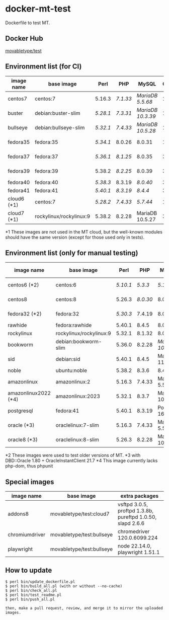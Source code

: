 # docker-mt-test
Dockerfile to test MT.

## Docker Hub

[movabletype/test](https://hub.docker.com/r/movabletype/test)

## Environment list (for CI)

|image name|base image|Perl|PHP|MySQL|OpenSSL|End of Life|
|-|-|-|-|-|-|-|
|centos7|centos:7|5.16.3|*7.1.33*|*MariaDB 5.5.68*|1.0.2k|2024-06|
|buster|debian:buster-slim|*5.28.1*|*7.3.31*|*MariaDB 10.3.39*|1.1.1n|2022-01|
|bullseye|debian:bullseye-slim|*5.32.1*|*7.4.33*|*MariaDB 10.5.28*|1.1.1w|-|
|fedora35|fedora:35|*5.34.1*|8.0.26|8.0.31|1.1.1q|2022-06|
|fedora37|fedora:37|*5.36.1*|*8.1.25*|8.0.35|3.0.9|2023-12|
|fedora39|fedora:39|5.38.2|*8.2.25*|8.0.39|3.1.4|2024-11|
|fedora40|fedora:40|*5.38.3*|8.3.19|*8.0.40*|3.2.4|-|
|fedora41|fedora:41|*5.40.1*|*8.3.19*|*8.4.4*|3.2.4|-|
|cloud6 (\*1)|centos:7|*5.28.2*|*7.4.33*|*5.7.44*|1.0.2k|-|
|cloud7 (\*1)|rockylinux/rockylinux:9|5.38.2|8.2.28|MariaDB 10.5.27|3.2.2|-|

\*1 These images are not used in the MT cloud, but the well-known modules should have the same version (except for those used only in tests).

## Environment list (only for manual testing)

|image name|base image|Perl|PHP|MySQL|OpenSSL|End of Life|
|-|-|-|-|-|-|-|
|centos6 (\*2)|centos:6|*5.10.1*|*5.3.3*|*5.1.73*|1.0.1e|2020-11|
|centos8|centos:8|5.26.3|*8.0.30*|8.0.26|1.1.1k|2021-12|
|fedora32 (\*2)|fedora:32|*5.30.3*|7.4.19|8.0.24|1.1.1k|2021-05|
|rawhide|fedora:rawhide|5.40.1|8.4.5|8.0.41|3.5.0|-|
|rockylinux|rockylinux/rockylinux:9|5.32.1|8.1.32|8.0.41|3.2.2|-|
|bookworm|debian:bookworm-slim|5.36.0|8.2.28|*MariaDB 10.11.11*|3.0.15|-|
|sid|debian:sid|5.40.1|8.4.5|MariaDB 11.4.5|3.4.1|-|
|noble|ubuntu:noble|5.38.2|8.3.6|8.4.4|3.0.13|-|
|amazonlinux|amazonlinux:2|5.16.3|7.4.33|MariaDB 5.5.68|1.0.2k|-|
|amazonlinux2022 (\*4)|amazonlinux:2023|5.32.1|8.3.7|MariaDB 10.5.25|3.0.8|-|
|postgresql|fedora:41|5.40.1|8.3.19|Postgres 16.8|3.2.4|-|
|oracle (\*3)|oraclelinux:7-slim|5.16.3|7.4.33|MariaDB 5.5.68|1.0.2k|-|
|oracle8 (\*3)|oraclelinux:8-slim|5.26.3|8.2.28|MariaDB 10.3.39|1.1.1k|-|

\*2 These images were used to test older versions of MT.
\*3 with DBD::Oracle 1.80 + OracleInstantClient 21.7
\*4 This image currently lacks php-dom, thus phpunit

## Special images

|image name|base image|extra packages|
|-|-|-|
|addons8|movabletype/test:cloud7|vsftpd 3.0.5, proftpd 1.3.8b, pureftpd 1.0.50, slapd 2.6.6|
|chromiumdriver|movabletype/test:bullseye|chromedriver 120.0.6099.224|
|playwright|movabletype/test:bullseye|node 22.14.0, playwright 1.51.1|

## How to update

```
$ perl bin/update_dockerfile.pl
$ perl bin/build_all.pl (with or without --no-cache)
$ perl bin/check_all.pl
$ perl bin/test_readme.pl
$ perl bin/push_all.pl

then, make a pull request, review, and merge it to mirror the uploaded images.
```
